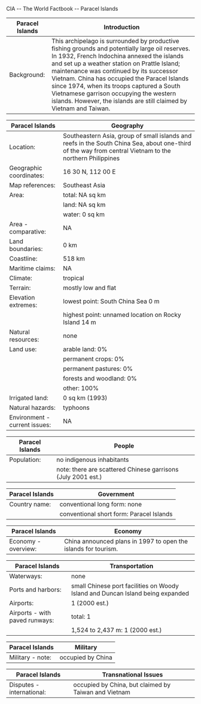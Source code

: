 CIA -- The World Factbook -- Paracel Islands

| Paracel Islands | Introduction |
| --- | --- |
| Background: | This archipelago is surrounded by productive fishing grounds and potentially large oil reserves. In 1932, French Indochina annexed the islands and set up a weather station on Prattle Island; maintenance was continued by its successor Vietnam. China has occupied the Paracel Islands since 1974, when its troops captured a South Vietnamese garrison occupying the western islands. However, the islands are still claimed by Vietnam and Taiwan. |

| Paracel Islands | Geography |
| --- | --- |
| Location: | Southeastern Asia, group of small islands and reefs in the South China Sea, about one-third of the way from central Vietnam to the northern Philippines |
| Geographic coordinates: | 16 30 N, 112 00 E |
| Map references: | Southeast Asia |
| Area: | total: NA sq km |
| | land: NA sq km |
| | water: 0 sq km |
| Area - comparative: | NA |
| Land boundaries: | 0 km |
| Coastline: | 518 km |
| Maritime claims: | NA |
| Climate: | tropical |
| Terrain: | mostly low and flat |
| Elevation extremes: | lowest point: South China Sea 0 m |
| | highest point: unnamed location on Rocky Island 14 m |
| Natural resources: | none |
| Land use: | arable land: 0% |
| | permanent crops: 0% |
| | permanent pastures: 0% |
| | forests and woodland: 0% |
| | other: 100% |
| Irrigated land: | 0 sq km (1993) |
| Natural hazards: | typhoons |
| Environment - current issues: | NA |

| Paracel Islands | People |
| --- | --- |
| Population: | no indigenous inhabitants |
| | note: there are scattered Chinese garrisons (July 2001 est.) |

| Paracel Islands | Government |
| --- | --- |
| Country name: | conventional long form: none |
| | conventional short form: Paracel Islands |

| Paracel Islands | Economy |
| --- | --- |
| Economy - overview: | China announced plans in 1997 to open the islands for tourism. |

| Paracel Islands | Transportation |
| --- | --- |
| Waterways: | none |
| Ports and harbors: | small Chinese port facilities on Woody Island and Duncan Island being expanded |
| Airports: | 1 (2000 est.) |
| Airports - with paved runways: | total: 1 |
| | 1,524 to 2,437 m: 1 (2000 est.) |

| Paracel Islands | Military |
| --- | --- |
| Military - note: | occupied by China |

| Paracel Islands | Transnational Issues |
| --- | --- |
| Disputes - international: | occupied by China, but claimed by Taiwan and Vietnam |
